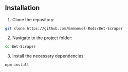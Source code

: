 ## Installation
1. Clone the repository:
 ```bash
git clone https://github.com/Emmanuel-Rods/Bet-Scraper
 ```
2. Navigate to the project folder:
```bash
cd Bet-Scraper
```
3. Install the necessary dependencies:
```bash
npm install
```
